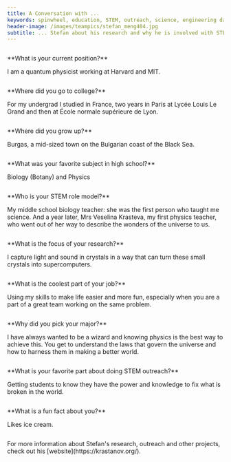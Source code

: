 ```yaml
---   
title: A Conversation with ...
keywords: spinwheel, education, STEM, outreach, science, engineering day, engineering, environmental engineering, chemical engineering
header-image: /images/teampics/stefan_meng404.jpg
subtitle: ... Stefan about his research and why he is involved with STEM outreach.
---
```






<div class="row">
<div class="column long-text">
<p>
**What is your current position?**

 I am a quantum physicist working at Harvard and MIT.
</p>
</div>
</div>

<div class="row">
<div class="column long-text">
<p>
**Where did you go to college?**

For my undergrad I studied in France, two years in Paris at Lycée Louis Le Grand and then at École normale supérieure de Lyon.
</p>
</div>
</div>

<div class="row">
<div class="column long-text">
<p>
**Where did you grow up?**

Burgas, a mid-sized town on the Bulgarian coast of the Black Sea.
</p>
</div>
</div>

<div class="row">
<div class="column long-text">
<p>
**What was your favorite subject in high school?**

Biology (Botany) and Physics</p>
</div>
</div>

<div class="row">
<div class="column long-text">
<p>
**Who is your STEM role model?**

My middle school biology teacher: she was the first person who taught me science. And a year later, Mrs Veselina Krasteva, my first physics teacher, who went out of her way to describe the wonders of the universe to us.

</p>
</div>
</div>

<div class="row">
<div class="column long-text">
<p>
**What is the focus of your research?**

 I capture light and sound in crystals in a way that can turn these small crystals into supercomputers.
</p>
</div>
</div>

<div class="row">
<div class="column long-text">
<p>
**What is the coolest part of your job?**

Using my skills to make life easier and more fun, especially when you are a part of a great team working on the same problem. 
</p>
</div>
</div>

<div class="row">
<div class="column long-text">
<p>
**Why did you pick your major?**

I have always wanted to be a wizard and knowing physics is the best way to achieve this. You get to understand the laws that govern the universe and how to harness them in making a better world.
</p>
</div>
</div>

<div class="row">
<div class="column long-text">
<p>
**What is your favorite part about doing STEM outreach?**

Getting students to know they have the power and knowledge to fix what is broken in the world.
</p>
</div>
</div>

<div class="row">
<div class="column long-text">
<p>
**What is a fun fact about you?**

Likes ice cream.
</p>
</div>
</div>


<div class="row">
<div class="column long-text">
<p>
For more information about Stefan's research, outreach and other projects, check out his [website](https://krastanov.org/).
</p>
</div>
</div>

